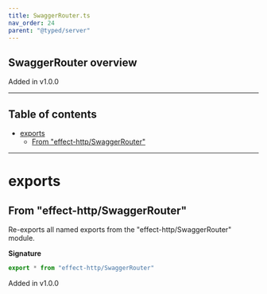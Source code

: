 ```yaml
---
title: SwaggerRouter.ts
nav_order: 24
parent: "@typed/server"
---
```


## SwaggerRouter overview

Added in v1.0.0

---

<h2 class="text-delta">Table of contents</h2>

- [exports](#exports)
  - [From "effect-http/SwaggerRouter"](#from-effect-httpswaggerrouter)

---

# exports

## From "effect-http/SwaggerRouter"

Re-exports all named exports from the "effect-http/SwaggerRouter" module.

**Signature**

```ts
export * from "effect-http/SwaggerRouter"
```

Added in v1.0.0
